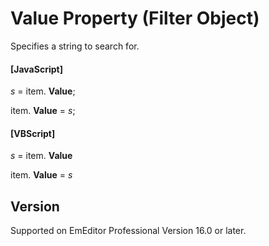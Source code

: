 # Value Property (Filter Object)

Specifies a string to search for.

#### \[JavaScript\]

_s_ =
item. **Value**;

item. **Value** = _s_;

#### \[VBScript\]

_s_ =
item. **Value**

item. **Value** = _s_

## Version

Supported on EmEditor Professional Version 16.0 or later.